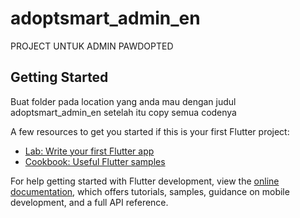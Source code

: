 # adoptsmart_admin_en

PROJECT UNTUK ADMIN PAWDOPTED

## Getting Started

Buat folder pada location yang anda mau dengan judul adoptsmart_admin_en setelah itu copy semua codenya

A few resources to get you started if this is your first Flutter project:

- [Lab: Write your first Flutter app](https://docs.flutter.dev/get-started/codelab)
- [Cookbook: Useful Flutter samples](https://docs.flutter.dev/cookbook)

For help getting started with Flutter development, view the
[online documentation](https://docs.flutter.dev/), which offers tutorials,
samples, guidance on mobile development, and a full API reference.

